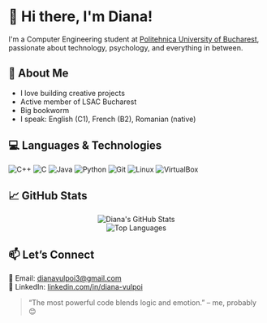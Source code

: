 # 👋 Hi there, I'm Diana!

I'm a Computer Engineering student at [Politehnica University of Bucharest](https://upb.ro), passionate about technology, psychology, and everything in between.  

## 🧠 About Me

- I love building creative projects
- Active member of LSAC Bucharest  
- Big bookworm
- I speak: English (C1), French (B2), Romanian (native)

## 💻 Languages & Technologies

<p>
  <img alt="C++" src="https://img.shields.io/badge/C++-00599C?style=for-the-badge&logo=cplusplus&logoColor=white"/>
  <img alt="C" src="https://img.shields.io/badge/C-555555?style=for-the-badge&logo=c&logoColor=A8B9CC"/>
  <img alt="Java" src="https://img.shields.io/badge/Java-%23ED8B00.svg?style=for-the-badge&logo=java&logoColor=white"/>
  <img alt="Python" src="https://img.shields.io/badge/Python-3670A0?style=for-the-badge&logo=python&logoColor=ffdd54"/>
  <img alt="Git" src="https://img.shields.io/badge/Git-F05032?style=for-the-badge&logo=git&logoColor=white"/>
  <img alt="Linux" src="https://img.shields.io/badge/Linux-FCC624?style=for-the-badge&logo=linux&logoColor=black"/>
  <img alt="VirtualBox" src="https://img.shields.io/badge/VirtualBox-183A61?style=for-the-badge&logo=virtualbox&logoColor=white"/>
</p>

## 📈 GitHub Stats

<p align="center">
  <img src="https://github-readme-stats.vercel.app/api?username=dianav18&show_icons=true&theme=radical" alt="Diana's GitHub Stats" />
  <br/>
  <img src="https://github-readme-stats.vercel.app/api/top-langs/?username=dianav18&layout=compact&theme=radical" alt="Top Languages" />
</p>

## 📫 Let’s Connect

💌 Email: dianavulpoi3@gmail.com  
🔗 LinkedIn: [linkedin.com/in/diana-vulpoi](https://www.linkedin.com/in/diana-vulpoi/)

> “The most powerful code blends logic and emotion.” – me, probably 😊
